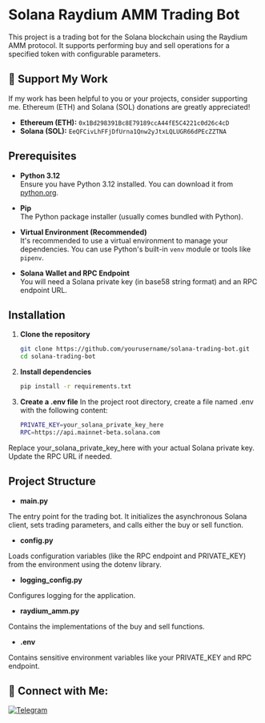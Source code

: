 # Solana Raydium AMM Trading Bot

This project is a trading bot for the Solana blockchain using the Raydium AMM protocol. It supports performing buy and sell operations for a specified token with configurable parameters.

## 💸 Support My Work
If my work has been helpful to you or your projects, consider supporting me. Ethereum (ETH) and Solana (SOL) donations are greatly appreciated!

- **Ethereum (ETH):** `0x1Bd298391Bc8E79189ccA44fE5C4221c0d26c4cD`
- **Solana (SOL):** `EeQFCivLhFFjDfUrna1Qnw2yJtxLQLUGR66dPEcZZTNA`

## Prerequisites

- **Python 3.12**  
  Ensure you have Python 3.12 installed. You can download it from [python.org](https://www.python.org/downloads/).

- **Pip**  
  The Python package installer (usually comes bundled with Python).

- **Virtual Environment (Recommended)**  
  It's recommended to use a virtual environment to manage your dependencies. You can use Python's built-in `venv` module or tools like `pipenv`.

- **Solana Wallet and RPC Endpoint**  
  You will need a Solana private key (in base58 string format) and an RPC endpoint URL.

## Installation

1. **Clone the repository**

   ```bash
   git clone https://github.com/yourusername/solana-trading-bot.git
   cd solana-trading-bot

2.	**Install dependencies**

	```bash
	pip install -r requirements.txt

3.	**Create a .env file**
In the project root directory, create a file named .env with the following content:
	```bash
	PRIVATE_KEY=your_solana_private_key_here
	RPC=https://api.mainnet-beta.solana.com
Replace your_solana_private_key_here with your actual Solana private key. Update the RPC URL if needed.

## Project Structure

- **main.py**

The entry point for the trading bot. It initializes the asynchronous Solana client, sets trading parameters, and calls either the buy or sell function.
- **config.py**

Loads configuration variables (like the RPC endpoint and PRIVATE_KEY) from the environment using the dotenv library.
- **logging_config.py**

Configures logging for the application.
- **raydium_amm.py**

Contains the implementations of the buy and sell functions.
- **.env**

Contains sensitive environment variables like your PRIVATE_KEY and RPC endpoint.


## 🔗 Connect with Me:
[![Telegram](https://img.shields.io/badge/-Telegram-000000?style=for-the-badge&logo=telegram&logoColor=white)](https://t.me/nsi4b)
